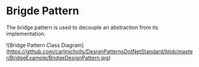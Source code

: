 ﻿# Brigde Pattern 

The bridge pattern is used to decouple an abstraction from its implementation.

![Bridge Pattern Class Diagram]
(https://github.com/carljnicholls/DesignPatternsDotNetStandard/blob/master/BridgeExample/BridgeDesignPattern.jpg)
